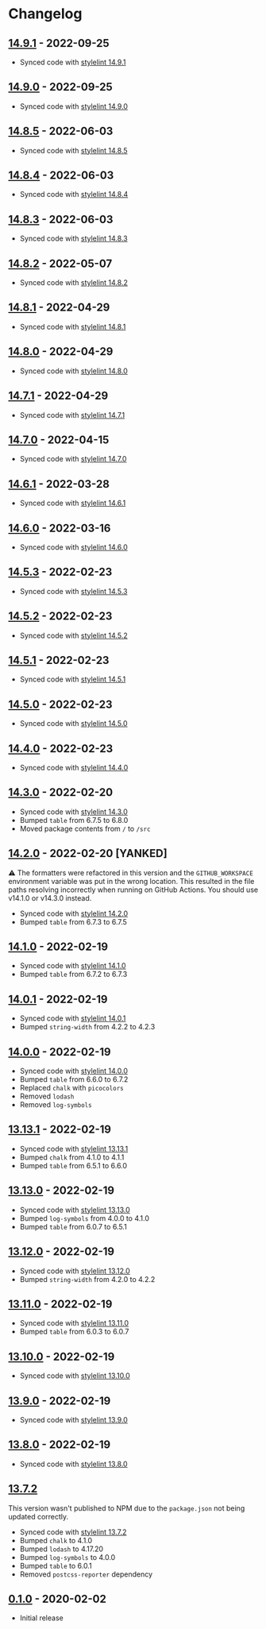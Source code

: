 # Changelog

## [14.9.1](https://github.com/xt0rted/stylelint-actions-formatters/compare/v14.9.0...v14.9.1) - 2022-09-25

- Synced code with [stylelint 14.9.1](https://github.com/stylelint/stylelint/releases/tag/14.9.1)

## [14.9.0](https://github.com/xt0rted/stylelint-actions-formatters/compare/v14.8.5...v14.9.0) - 2022-09-25

- Synced code with [stylelint 14.9.0](https://github.com/stylelint/stylelint/releases/tag/14.9.0)

## [14.8.5](https://github.com/xt0rted/stylelint-actions-formatters/compare/v14.8.4...v14.8.5) - 2022-06-03

- Synced code with [stylelint 14.8.5](https://github.com/stylelint/stylelint/releases/tag/14.8.5)

## [14.8.4](https://github.com/xt0rted/stylelint-actions-formatters/compare/v14.8.3...v14.8.4) - 2022-06-03

- Synced code with [stylelint 14.8.4](https://github.com/stylelint/stylelint/releases/tag/14.8.4)

## [14.8.3](https://github.com/xt0rted/stylelint-actions-formatters/compare/v14.8.2...v14.8.3) - 2022-06-03

- Synced code with [stylelint 14.8.3](https://github.com/stylelint/stylelint/releases/tag/14.8.3)

## [14.8.2](https://github.com/xt0rted/stylelint-actions-formatters/compare/v14.8.1...v14.8.2) - 2022-05-07

- Synced code with [stylelint 14.8.2](https://github.com/stylelint/stylelint/releases/tag/14.8.2)

## [14.8.1](https://github.com/xt0rted/stylelint-actions-formatters/compare/v14.8.0...v14.8.1) - 2022-04-29

- Synced code with [stylelint 14.8.1](https://github.com/stylelint/stylelint/releases/tag/14.8.1)

## [14.8.0](https://github.com/xt0rted/stylelint-actions-formatters/compare/v14.7.1...v14.8.0) - 2022-04-29

- Synced code with [stylelint 14.8.0](https://github.com/stylelint/stylelint/releases/tag/14.8.0)

## [14.7.1](https://github.com/xt0rted/stylelint-actions-formatters/compare/v14.7.0...v14.7.1) - 2022-04-29

- Synced code with [stylelint 14.7.1](https://github.com/stylelint/stylelint/releases/tag/14.7.1)

## [14.7.0](https://github.com/xt0rted/stylelint-actions-formatters/compare/v14.6.1...v14.7.0) - 2022-04-15

- Synced code with [stylelint 14.7.0](https://github.com/stylelint/stylelint/releases/tag/14.7.0)

## [14.6.1](https://github.com/xt0rted/stylelint-actions-formatters/compare/v14.6.0...v14.6.1) - 2022-03-28

- Synced code with [stylelint 14.6.1](https://github.com/stylelint/stylelint/releases/tag/14.6.1)

## [14.6.0](https://github.com/xt0rted/stylelint-actions-formatters/compare/v14.5.3...v14.6.0) - 2022-03-16

- Synced code with [stylelint 14.6.0](https://github.com/stylelint/stylelint/releases/tag/14.6.0)

## [14.5.3](https://github.com/xt0rted/stylelint-actions-formatters/compare/v14.5.2...v14.5.3) - 2022-02-23

- Synced code with [stylelint 14.5.3](https://github.com/stylelint/stylelint/releases/tag/14.5.3)

## [14.5.2](https://github.com/xt0rted/stylelint-actions-formatters/compare/v14.5.1...v14.5.2) - 2022-02-23

- Synced code with [stylelint 14.5.2](https://github.com/stylelint/stylelint/releases/tag/14.5.2)

## [14.5.1](https://github.com/xt0rted/stylelint-actions-formatters/compare/v14.5.0...v14.5.1) - 2022-02-23

- Synced code with [stylelint 14.5.1](https://github.com/stylelint/stylelint/releases/tag/14.5.1)

## [14.5.0](https://github.com/xt0rted/stylelint-actions-formatters/compare/v14.4.0...v14.5.0) - 2022-02-23

- Synced code with [stylelint 14.5.0](https://github.com/stylelint/stylelint/releases/tag/14.5.0)

## [14.4.0](https://github.com/xt0rted/stylelint-actions-formatters/compare/v14.3.0...v14.4.0) - 2022-02-23

- Synced code with [stylelint 14.4.0](https://github.com/stylelint/stylelint/releases/tag/14.4.0)

## [14.3.0](https://github.com/xt0rted/stylelint-actions-formatters/compare/v14.2.0...v14.3.0) - 2022-02-20

- Synced code with [stylelint 14.3.0](https://github.com/stylelint/stylelint/releases/tag/14.3.0)
- Bumped `table` from 6.7.5 to 6.8.0
- Moved package contents from `/` to `/src`

## [14.2.0](https://github.com/xt0rted/stylelint-actions-formatters/compare/v14.1.0...v14.2.0) - 2022-02-20 [YANKED]

⚠️ The formatters were refactored in this version and the `GITHUB_WORKSPACE` environment variable was put in the wrong location. This resulted in the file paths resolving incorrectly when running on GitHub Actions. You should use v14.1.0 or v14.3.0 instead.

- Synced code with [stylelint 14.2.0](https://github.com/stylelint/stylelint/releases/tag/14.2.0)
- Bumped `table` from 6.7.3 to 6.7.5

## [14.1.0](https://github.com/xt0rted/stylelint-actions-formatters/compare/v14.0.1...v14.1.0) - 2022-02-19

- Synced code with [stylelint 14.1.0](https://github.com/stylelint/stylelint/releases/tag/14.1.0)
- Bumped `table` from 6.7.2 to 6.7.3

## [14.0.1](https://github.com/xt0rted/stylelint-actions-formatters/compare/v14.0.0...v14.0.1) - 2022-02-19

- Synced code with [stylelint 14.0.1](https://github.com/stylelint/stylelint/releases/tag/14.0.1)
- Bumped `string-width` from 4.2.2 to 4.2.3

## [14.0.0](https://github.com/xt0rted/stylelint-actions-formatters/compare/v13.13.1...v14.0.0) - 2022-02-19

- Synced code with [stylelint 14.0.0](https://github.com/stylelint/stylelint/releases/tag/14.0.0)
- Bumped `table` from 6.6.0 to 6.7.2
- Replaced `chalk` with `picocolors`
- Removed `lodash`
- Removed `log-symbols`

## [13.13.1](https://github.com/xt0rted/stylelint-actions-formatters/compare/v13.13.0...v13.13.1) - 2022-02-19

- Synced code with [stylelint 13.13.1](https://github.com/stylelint/stylelint/releases/tag/13.13.1)
- Bumped `chalk` from 4.1.0 to 4.1.1
- Bumped `table` from 6.5.1 to 6.6.0

## [13.13.0](https://github.com/xt0rted/stylelint-actions-formatters/compare/v13.12.0...v13.13.0) - 2022-02-19

- Synced code with [stylelint 13.13.0](https://github.com/stylelint/stylelint/releases/tag/13.13.0)
- Bumped `log-symbols` from 4.0.0 to 4.1.0
- Bumped `table` from 6.0.7 to 6.5.1

## [13.12.0](https://github.com/xt0rted/stylelint-actions-formatters/compare/v13.11.0...v13.12.0) - 2022-02-19

- Synced code with [stylelint 13.12.0](https://github.com/stylelint/stylelint/releases/tag/13.12.0)
- Bumped `string-width` from 4.2.0 to 4.2.2

## [13.11.0](https://github.com/xt0rted/stylelint-actions-formatters/compare/v13.10.0...v13.11.0) - 2022-02-19

- Synced code with [stylelint 13.11.0](https://github.com/stylelint/stylelint/releases/tag/13.11.0)
- Bumped `table` from 6.0.3 to 6.0.7

## [13.10.0](https://github.com/xt0rted/stylelint-actions-formatters/compare/v13.9.0...v13.10.0) - 2022-02-19

- Synced code with [stylelint 13.10.0](https://github.com/stylelint/stylelint/releases/tag/13.10.0)

## [13.9.0](https://github.com/xt0rted/stylelint-actions-formatters/compare/v13.8.0...v13.9.0) - 2022-02-19

- Synced code with [stylelint 13.9.0](https://github.com/stylelint/stylelint/releases/tag/13.9.0)

## [13.8.0](https://github.com/xt0rted/stylelint-actions-formatters/compare/v13.7.2...v13.8.0) - 2022-02-19

- Synced code with [stylelint 13.8.0](https://github.com/stylelint/stylelint/releases/tag/13.8.0)

## [13.7.2](https://github.com/xt0rted/stylelint-actions-formatters/compare/v0.1.0...v13.7.2)

This version wasn't published to NPM due to the `package.json` not being updated correctly.

- Synced code with [stylelint 13.7.2](https://github.com/stylelint/stylelint/releases/tag/13.7.2)
- Bumped `chalk` to 4.1.0
- Bumped `lodash` to 4.17.20
- Bumped `log-symbols` to 4.0.0
- Bumped `table` to 6.0.1
- Removed `postcss-reporter` dependency

## [0.1.0](https://github.com/xt0rted/stylelint-actions-formatters/releases/tag/v0.1.0) - 2020-02-02

- Initial release
